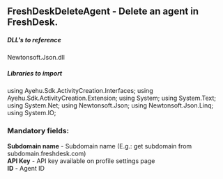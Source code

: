 ## FreshDeskDeleteAgent - Delete an agent in FreshDesk.

##### DLL's to reference
Newtonsoft.Json.dll  

##### Libraries to import
using Ayehu.Sdk.ActivityCreation.Interfaces;
using Ayehu.Sdk.ActivityCreation.Extension;
using System;
using System.Text;
using System.Net;
using Newtonsoft.Json;
using Newtonsoft.Json.Linq;
using System.IO;

### Mandatory fields:

**Subdomain name**	- Subdomain name (E.g.: get subdomain from subdomain.freshdesk.com)  
**API Key**			- API key available on profile settings page  
**ID**				- Agent ID
